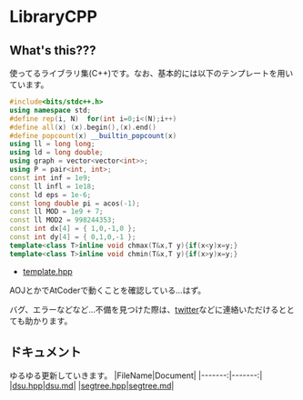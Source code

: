# LibraryCPP
## What's this???
使ってるライブラリ集(C++)です。なお、基本的には以下のテンプレートを用いています。
```cpp:template.hpp
#include<bits/stdc++.h>
using namespace std;
#define rep(i, N)  for(int i=0;i<(N);i++)
#define all(x) (x).begin(),(x).end()
#define popcount(x) __builtin_popcount(x)
using ll = long long;
using ld = long double;
using graph = vector<vector<int>>;
using P = pair<int, int>;
const int inf = 1e9;
const ll infl = 1e18;
const ld eps = 1e-6;
const long double pi = acos(-1);
const ll MOD = 1e9 + 7;
const ll MOD2 = 998244353;
const int dx[4] = { 1,0,-1,0 };
const int dy[4] = { 0,1,0,-1 };
template<class T>inline void chmax(T&x,T y){if(x<y)x=y;}
template<class T>inline void chmin(T&x,T y){if(x>y)x=y;}
```
- [template.hpp](https://github.com/AC2-K/Library-CPP/blob/main/template.hpp)

AOJとかでAtCoderで動くことを確認している...はず。

バグ、エラーなどなど...不備を見つけた際は、[twitter](https://twitter.com/ac2000_cp)などに連絡いただけるととても助かります。

## ドキュメント
ゆるゆる更新していきます。
|FileName|Document|
|-------:|-------:|
|[dsu.hpp](https://github.com/AC2-K/Library-CPP/blob/main/DataStructure/dsu.hpp)|[dsu.md](https://github.com/AC2-K/Library-CPP/blob/main/Documents/DataStructure/dsu.md)|
|[segtree.hpp](https://github.com/AC2-K/Library-CPP/blob/main/DataStructure/segtree.hpp)|[segtree.md](https://github.com/AC2-K/Library-CPP/blob/main/Documents/DataStructure/segtree.md)|

